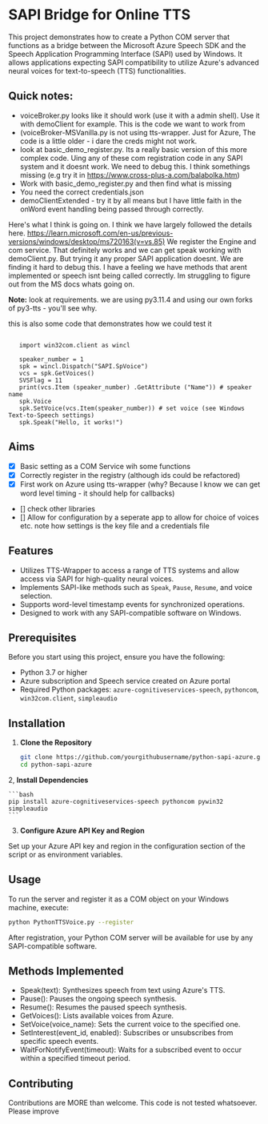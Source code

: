 # SAPI Bridge for Online TTS

This project demonstrates how to create a Python COM server that functions as a bridge between the Microsoft Azure Speech SDK and the Speech Application Programming Interface (SAPI) used by Windows. It allows applications expecting SAPI compatibility to utilize Azure's advanced neural voices for text-to-speech (TTS) functionalities.

## Quick notes:

- voiceBroker.py looks like it should work (use it with a admin shell). Use it with demoClient for example. This is the code we want to work from
- (voiceBroker-MSVanilla.py is not using tts-wrapper. Just for Azure, The code is a little older - i dare the creds might not work.
- look at basic_demo_register.py. Its a really basic version of this more complex code. Uing any of these com registration code in any SAPI system and it doesnt work. We need to debug this. I think somethings missing (e.g try it in https://www.cross-plus-a.com/balabolka.htm)
- Work with basic_demo_register.py and then find what is missing
- You need the correct credentials.json
- demoClientExtended - try it by all means but I have little faith in the onWord event handling being passed through correctly. 


Here's what I think is going on. I think we have largely followed the details here. https://learn.microsoft.com/en-us/previous-versions/windows/desktop/ms720163(v=vs.85)
We register the Engine and com service. That definitely works and we can get speak working with demoClient.py. But trying it any proper SAPI application doesnt. We are finding it hard to debug this.
I have a feeling we have methods that arent implemented or speech isnt being called correctly. Im struggling to figure out from the MS docs whats going on. 

**Note:** look at requirements. we are using py3.11.4 and using our own forks of py3-tts - you'll see why. 

this is also some code that demonstrates how we could test it
```

   import win32com.client as wincl
   
   speaker_number = 1
   spk = wincl.Dispatch("SAPI.SpVoice")
   vcs = spk.GetVoices()
   SVSFlag = 11
   print(vcs.Item (speaker_number) .GetAttribute ("Name")) # speaker name
   spk.Voice
   spk.SetVoice(vcs.Item(speaker_number)) # set voice (see Windows Text-to-Speech settings)
   spk.Speak("Hello, it works!")

```

## Aims

- [x] Basic setting as a COM Service wih some functions
- [x] Correctly register in the registry (although ids could be refactored)
- [x] First work on Azure using tts-wrapper (why? Because I know we can get word level timing - it should help for callbacks)
- [] check other libraries 
- [] Allow for configuration by a seperate app to allow for choice of voices etc. note how settings is the key file and a credentials file 


## Features

- Utilizes TTS-Wrapper to access a range of TTS systems and allow access via SAPI for high-quality neural voices.
- Implements SAPI-like methods such as `Speak`, `Pause`, `Resume`, and voice selection.
- Supports word-level timestamp events for synchronized operations.
- Designed to work with any SAPI-compatible software on Windows.

## Prerequisites

Before you start using this project, ensure you have the following:
- Python 3.7 or higher
- Azure subscription and Speech service created on Azure portal
- Required Python packages: `azure-cognitiveservices-speech`, `pythoncom`, `win32com.client`, `simpleaudio`

## Installation

1. **Clone the Repository**
   ```bash
   git clone https://github.com/yourgithubusername/python-sapi-azure.git
   cd python-sapi-azure
   ```
2, **Install Dependencies**

    ```bash
    pip install azure-cognitiveservices-speech pythoncom pywin32 simpleaudio
    ```

3. **Configure Azure API Key and Region**

Set up your Azure API key and region in the configuration section of the script or as environment variables.

## Usage

To run the server and register it as a COM object on your Windows machine, execute:

```bash
python PythonTTSVoice.py --register
```

After registration, your Python COM server will be available for use by any SAPI-compatible software.

## Methods Implemented

* Speak(text): Synthesizes speech from text using Azure's TTS.
* Pause(): Pauses the ongoing speech synthesis.
* Resume(): Resumes the paused speech synthesis.
* GetVoices(): Lists available voices from Azure.
* SetVoice(voice_name): Sets the current voice to the specified one.
* SetInterest(event_id, enabled): Subscribes or unsubscribes from specific speech events.
* WaitForNotifyEvent(timeout): Waits for a subscribed event to occur within a specified timeout period.

## Contributing

Contributions are MORE than welcome. This code is not tested whatsoever. Please improve

